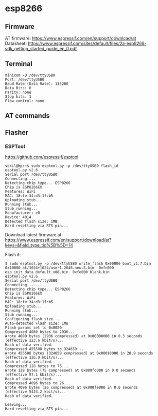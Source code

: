# esp8266

## Firmware

AT firmware: https://www.espressif.com/en/support/download/at
Datasheet: https://www.espressif.com/sites/default/files/2a-esp8266-sdk_getting_started_guide_en_0.pdf

## Terminal

```
minicom -D /dev/ttyUSB0
Port: /dev/ttyUSB0
Baud Rate (Data Rate): 115200
Data Bits: 8
Parity: none
Stop bits: 1
Flow control: none
```

## AT commands

## Flasher

### ESPTool

https://github.com/espressif/esptool

```
sokil@hp:~$ sudo esptool.py -p /dev/ttyUSB0 flash_id
esptool.py v2.6
Serial port /dev/ttyUSB0
Connecting....
Detecting chip type... ESP8266
Chip is ESP8266EX
Features: WiFi
MAC: 18:fe:34:d3:1f:b5
Uploading stub...
Running stub...
Stub running...
Manufacturer: e0
Device: 4014
Detected flash size: 1MB
Hard resetting via RTS pin...
```

Download latest firmware at: https://www.espressif.com/en/support/download/at?keys=&field_type_tid%5B%5D=14

Flash it:

```
$ sudo esptool.py -p /dev/ttyUSB0 write_flash 0x00000 boot_v1.7.bin  0x10000 at/1024+1024/user1.2048.new.5.bin  0xfc000  esp_init_data_default_v08.bin  0xfe000 blank.bin
esptool.py v2.6
Serial port /dev/ttyUSB0
Connecting........_
Detecting chip type... ESP8266
Chip is ESP8266EX
Features: WiFi
MAC: 18:fe:34:d3:1f:b5
Uploading stub...
Running stub...
Stub running...
Configuring flash size...
Auto-detected Flash size: 1MB
Flash params set to 0x0020
Compressed 4080 bytes to 2936...
Wrote 4080 bytes (2936 compressed) at 0x00000000 in 0.3 seconds (effective 123.6 kbit/s)...
Hash of data verified.
Compressed 455508 bytes to 324659...
Wrote 455508 bytes (324659 compressed) at 0x00010000 in 28.9 seconds (effective 126.0 kbit/s)...
Hash of data verified.
Compressed 128 bytes to 75...
Wrote 128 bytes (75 compressed) at 0x000fc000 in 0.0 seconds (effective 97.1 kbit/s)...
Hash of data verified.
Compressed 4096 bytes to 26...
Wrote 4096 bytes (26 compressed) at 0x000fe000 in 0.0 seconds (effective 5424.2 kbit/s)...
Hash of data verified.

Leaving...
Hard resetting via RTS pin...

```

